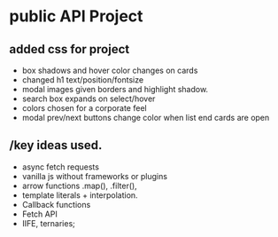 # public API Project
## added css for project

* box shadows and hover color changes on cards
* changed h1 text/position/fontsize
* modal images given borders and highlight shadow.
* search box expands on select/hover
* colors chosen for a corporate feel
* modal prev/next buttons change color when list end cards are open

## /key ideas used.

* async fetch requests
* vanilla js without frameworks or plugins
* arrow functions .map(), .filter(), 
* template literals + interpolation. 
* Callback functions 
* Fetch API
* IIFE, ternaries;
